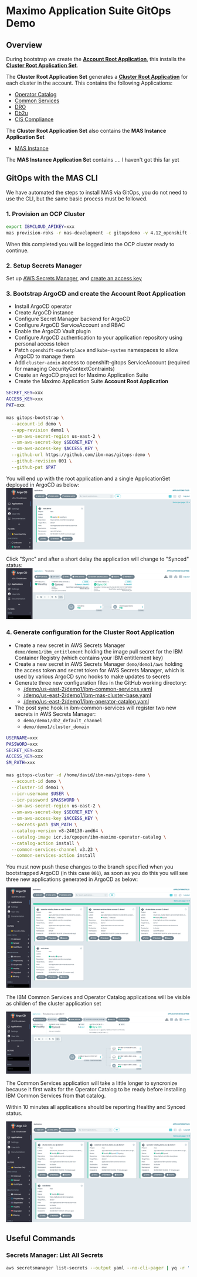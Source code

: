 # Maximo Application Suite GitOps Demo

## Overview

During bootstrap we create the **[Account Root Application](https://github.com/ibm-mas/gitops/tree/demo1/root-applications/ibm-mas-account-root)**, this installs the **[Cluster Root Application Set](https://github.com/ibm-mas/gitops/tree/demo1/root-applications/ibm-mas-cluster-root)**.

The **Cluster Root Application Set**  generates a **[Cluster Root Application](https://github.com/ibm-mas/gitops/tree/demo1/root-applications/ibm-mas-cluster-root)** for each cluster in the account. This contains the following Applications:
- [Operator Catalog](https://github.com/ibm-mas/gitops/blob/demo1/root-applications/ibm-mas-cluster-root/templates/ibm-operator-catalog-app.yaml)
- [Common Services](https://github.com/ibm-mas/gitops/blob/demo1/root-applications/ibm-mas-cluster-root/templates/ibm-operator-common-services-app.yaml)
- [DRO](https://github.com/ibm-mas/gitops/blob/demo1/root-applications/ibm-mas-cluster-root/templates/ibm-dro-app.yaml)
- [Db2u](https://github.com/ibm-mas/gitops/blob/demo1/root-applications/ibm-mas-cluster-root/templates/ibm-db2u-app.yaml)
- [CIS Compliance](https://github.com/ibm-mas/gitops/blob/demo1/root-applications/ibm-mas-cluster-root/templates/cis-compliance-app.yaml)

The **Cluster Root Application Set** also contains the **MAS Instance Application Set**
- [MAS Instance](https://github.com/ibm-mas/gitops/blob/demo1/root-applications/ibm-mas-cluster-root/templates/instance-appset.yaml)

The **MAS Instance Application Set** contains .... <WORK IN PROGRESS> I haven't got this far yet


## GitOps with the MAS CLI
We have automated the steps to install MAS via GitOps, you do not need to use the CLI, but the same basic process must be followed.

### 1. Provision an OCP Cluster
```bash
export IBMCLOUD_APIKEY=xxx
mas provision-roks -r mas-development -c gitopsdemo -v 4.12_openshift --worker-count 3 --worker-flavor b3c.16x64.300gb --worker-zone lon02 --no-confirm
```

When this completed you will be logged into the OCP cluster ready to continue.

### 2. Setup Secrets Manager
Set up [AWS Secrets Manager](https://us-east-2.console.aws.amazon.com/secretsmanager/listsecrets?region=us-east-2), and [create an access key](https://us-east-1.console.aws.amazon.com/iam/home#/security_credentials?section=IAM_credentials)


### 3. Bootstrap ArgoCD and create the Account Root Application
- Install ArgoCD operator
- Create ArgoCD instance
- Configure Secret Manager backend for ArgoCD
- Configure ArgoCD ServiceAccount and RBAC
- Enable the ArgoCD Vault plugin
- Configure ArgoCD authentication to your application repository using personal access token
- Patch `openshift-marketplace` and `kube-system` namespaces to allow ArgoCD to manage them
- Add `cluster-admin` access to openshift-gitops ServiceAccount (required for managing CecurityContextContraints)
- Create an ArgoCD project for Maximo Application Suite
- Create the Maximo Application Suite **Account Root Application**

```bash
SECRET_KEY=xxx
ACCESS_KEY=xxx
PAT=xxx

mas gitops-bootstrap \
  --account-id demo \
  --app-revision demo1 \
  --sm-aws-secret-region us-east-2 \
  --sm-aws-secret-key $SECRET_KEY \
  --sm-aws-access-key $ACCESS_KEY \
  --github-url https://github.com/ibm-mas/gitops-demo \
  --github-revision 001 \
  --github-pat $PAT
```
You will end up with the root application and a single ApplicationSet deployed in ArgoCD as below:
![ArgoCD post-bootstrap](docs/img/01-bootstrap1.png)

Click "Sync" and after a short delay the application will change to "Synced" status:
![ArgoCD post-bootstrap](docs/img/01-bootstrap2.png)

### 4. Generate configuration for the Cluster Root Application
- Create a new secret in AWS Secrets Manager `demo/demo1/ibm_entitlement` holding the image pull secret for the IBM Container Registry (which contains your IBM entitlement key)
- Create a new secret in AWS Secrets Manager `demo/demo1/aws` holding the access token and secret token for AWS Secrets Manager, which is used by various ArgoCD sync hooks to make updates to secrets
- Generate three new configuration files in the GitHub working directory:
    - [/demo/us-east-2/demo1/ibm-common-services.yaml](/demo/us-east-2/demo1/ibm-common-services.yaml)
    - [/demo/us-east-2/demo1/ibm-mas-cluster-base.yaml](/demo/us-east-2/demo1/ibm-mas-cluster-base.yaml)
    - [/demo/us-east-2/demo1/ibm-operator-catalog.yaml](/demo/us-east-2/demo1/ibm-operator-catalog.yaml)
- The post sync hook in ibm-common-services will register two new secrets in AWS Secrets Manager:
    - `demo/demo1/db2_default_channel`
    - `demo/demo1/cluster_domain`

```bash
USERNAME=xxx
PASSWORD=xxx
SECRET_KEY=xxx
ACCESS_KEY=xxx
SM_PATH=xxx

mas gitops-cluster -d /home/david/ibm-mas/gitops-demo \
  --account-id demo \
  --cluster-id demo1 \
  --icr-username $USER \
  --icr-password $PASSWORD \
  --sm-aws-secret-region us-east-2 \
  --sm-aws-secret-key $SECRET_KEY \
  --sm-aws-access-key $ACCESS_KEY \
  --secrets-path $SM_PATH \
  --catalog-version v8-240130-amd64 \
  --catalog-image icr.io/cpopen/ibm-maximo-operator-catalog \
  --catalog-action install \
  --common-services-channel v3.23 \
  --common-services-action install
```

You must now push these changes to the branch specified when you bootstrapped ArgoCD (in this case `001`), as soon as you do this you will see three new applications generated in ArgoCD as below:

![ArgoCD post-cluster](docs/img/02-cluster1.png)

The IBM Common Services and Operator Catalog applications will be visible as childen of the cluster application set

![ArgoCD post-cluster](docs/img/02-cluster2.png)

The Common Services application will take a little longer to syncronize because it first waits for the Operator Catalog to be ready before installing IBM Common Services from that catalog.

Within 10 minutes all applications should be reporting Healthy and Synced status.

![ArgoCD after reconcile](docs/img/02-cluster3.png)

## Useful Commands

### Secrets Manager: List All Secrets
```bash
aws secretsmanager list-secrets --output yaml --no-cli-pager | yq -r '.SecretList[].Name' | grep "^demo/demo1"
```
